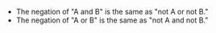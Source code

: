 - The negation of "A and B" is the same as "not A or not B."
- The negation of "A or B" is the same as "not A and not B."

